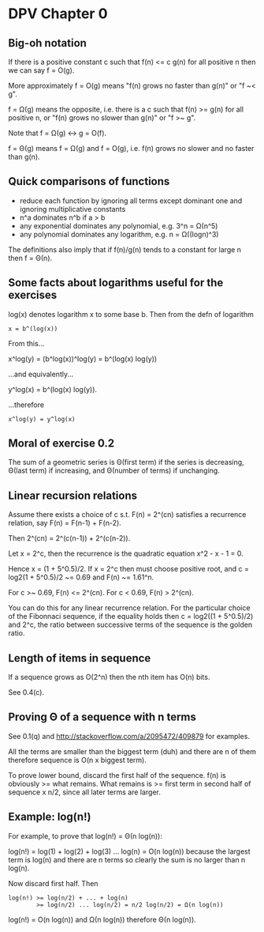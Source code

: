 # DPV Chapter 0

## Big-oh notation

If there is a positive constant c such that f(n) <= c g(n) for all positive n
then we can say f = O(g).

More approximately f = O(g) means "f(n) grows no faster than g(n)" or  "f ~< g".

f = Ω(g) means the opposite, i.e. there is a c such that f(n) >= g(n) for all
positive n, or "f(n) grows no slower than g(n)" or "f >~ g".

Note that f = Ω(g) <-> g = O(f).

f = Θ(g) means f = Ω(g) and f = O(g), i.e. f(n) grows no slower and no faster
than g(n).

## Quick comparisons of functions

 - reduce each function by ignoring all terms except dominant one and ignoring
   multiplicative constants
 - n^a dominates n^b if a > b
 - any exponential dominates any polynomial, e.g. 3^n = Ω(n^5)
 - any polynomial dominates any logarithm, e.g. n = Ω((logn)^3)

The definitions also imply that if f(n)/g(n) tends to a constant for large n
then f = Θ(n).

## Some facts about logarithms useful for the exercises

log(x) denotes logarithm x to some base b. Then from the defn of logarithm

    x = b^(log(x))

From this...

x^log(y) = (b^log(x))^log(y) = b^(log(x) log(y))

...and equivalently...

y^log(x) = b^(log(x) log(y)).

...therefore

    x^log(y) = y^log(x)

## Moral of exercise 0.2

The sum of a geometric series is Θ(first term) if the series is decreasing,
Θ(last term) if increasing, and Θ(number of terms) if unchanging.

## Linear recursion relations

Assume there exists a choice of c s.t. F(n) = 2^(cn) satisfies a recurrence
relation, say F(n) = F(n-1) + F(n-2).

Then 2^(cn) = 2^(c(n-1)) + 2^(c(n-2)). 

Let x = 2^c, then the recurrence is the quadratic equation x^2 - x - 1 = 0.

Hence x = (1 + 5^0.5)/2. If x = 2^c then must choose positive root, and c =
log2(1 + 5^0.5)/2 ~= 0.69 and F(n) ~= 1.61^n.

For c >~ 0.69, F(n) <= 2^(cn). For c < 0.69, F(n) > 2^(cn).

You can do this for any linear recurrence relation. For the particular choice
of the Fibonnaci sequence, if the equality holds then c = log2((1 + 5^0.5)/2)
and 2^c, the ratio between successive terms of the sequence is the golden
ratio.

## Length of items in sequence

If a sequence grows as O(2^n) then the nth item has O(n) bits.

See 0.4(c).

## Proving Θ of a sequence with n terms

See 0.1(q) and http://stackoverflow.com/a/2095472/409879 for examples.

All the terms are smaller than the biggest term (duh) and there are n of them
therefore sequence is O(n x biggest term).

To prove lower bound, discard the first half of the sequence. f(n) is obviously >= 
what remains. What remains is >= first term in second half of sequence x
n/2, since all later terms are larger.

## Example: log(n!)

For example, to prove that log(n!) = Θ(n log(n)):

log(n!) = log(1) + log(2) + log(3) ... log(n) = O(n log(n)) because the largest
term is log(n) and there are n terms so clearly the sum is no larger than 
n log(n).

Now discard first half. Then

    log(n!) >= log(n/2) + ... + log(n)
            >= log(n/2) ... log(n/2) = n/2 log(n/2) = Ω(n log(n))

log(n!) = O(n log(n)) and Ω(n log(n)) therefore Θ(n log(n)).
